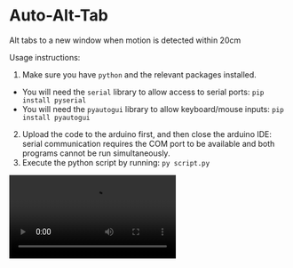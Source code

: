 # Auto-Alt-Tab
Alt tabs to a new window when motion is detected within 20cm

Usage instructions:
1. Make sure you have `python` and the relevant packages installed.
* You will need the `serial` library to allow access to serial ports: `pip install pyserial`
* You will need the `pyautogui` library to allow keyboard/mouse inputs: `pip install pyautogui`
2. Upload the code to the arduino first, and then close the arduino IDE: serial communication requires the COM port to be available and both programs cannot be run simultaneously.
3. Execute the python script by running: `py script.py`

![](media/demo.mp4)